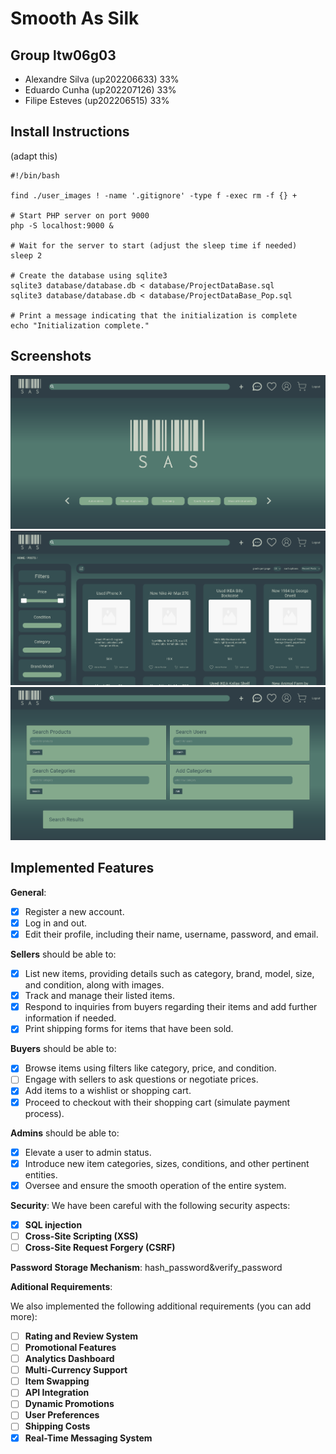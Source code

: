 # Smooth As Silk

## Group ltw06g03

- Alexandre Silva (up202206633) 33%
- Eduardo Cunha (up202207126) 33%
- Filipe Esteves (up202206515) 33%

## Install Instructions

(adapt this)

    #!/bin/bash

    find ./user_images ! -name '.gitignore' -type f -exec rm -f {} +

    # Start PHP server on port 9000
    php -S localhost:9000 &

    # Wait for the server to start (adjust the sleep time if needed)
    sleep 2

    # Create the database using sqlite3
    sqlite3 database/database.db < database/ProjectDataBase.sql
    sqlite3 database/database.db < database/ProjectDataBase_Pop.sql

    # Print a message indicating that the initialization is complete
    echo "Initialization complete."

## Screenshots

![screen 1](./screenshots/screen1.png)
![screen 2](./screenshots/screen2.png)
![screen 3](./screenshots/screen3.png)


## Implemented Features

**General**:

- [x] Register a new account.
- [x] Log in and out.
- [x] Edit their profile, including their name, username, password, and email.

**Sellers**  should be able to:

- [x] List new items, providing details such as category, brand, model, size, and condition, along with images.
- [x] Track and manage their listed items.
- [x] Respond to inquiries from buyers regarding their items and add further information if needed.
- [x] Print shipping forms for items that have been sold.

**Buyers**  should be able to:

- [x] Browse items using filters like category, price, and condition.
- [ ] Engage with sellers to ask questions or negotiate prices.
- [x] Add items to a wishlist or shopping cart.
- [x] Proceed to checkout with their shopping cart (simulate payment process).

**Admins**  should be able to:

- [x] Elevate a user to admin status.
- [x] Introduce new item categories, sizes, conditions, and other pertinent entities.
- [x] Oversee and ensure the smooth operation of the entire system.

**Security**:
We have been careful with the following security aspects:

- [x] **SQL injection**
- [ ] **Cross-Site Scripting (XSS)**
- [ ] **Cross-Site Request Forgery (CSRF)**

**Password Storage Mechanism**: hash_password&verify_password

**Aditional Requirements**:

We also implemented the following additional requirements (you can add more):

- [ ] **Rating and Review System**
- [ ] **Promotional Features**
- [ ] **Analytics Dashboard**
- [ ] **Multi-Currency Support**
- [ ] **Item Swapping**
- [ ] **API Integration**
- [ ] **Dynamic Promotions**
- [ ] **User Preferences**
- [ ] **Shipping Costs**
- [x] **Real-Time Messaging System**
